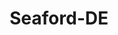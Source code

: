 ---
title: Seaford-DE
slug: seaford-de
f_state:
- cms/state/delaware.md
f_locations:
- cms/payday-loan/advance-america-1419.md
- cms/payday-loan/cash-advance-6426.md
- cms/payday-loan/cash-advance-6440.md
- cms/payday-loan/cash-advance-6441.md
- cms/payday-loan/e-z-cash-16257.md
- cms/payday-loan/e-z-cash-16260.md
- cms/payday-loan/service-general-corp-26336.md
- cms/payday-loan/service-general-corporation-26337.md
updated-on: '2024-05-30T13:41:28.615Z'
created-on: '2024-05-30T13:41:28.615Z'
published-on: '2024-05-30T13:54:32.469Z'
f_city: Seaford
layout: '[city].html'
tags: city
---